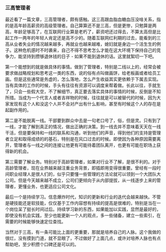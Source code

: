

### 三高管理者

最近看了一篇文章，三高管理者，颇有感触。这三高跟血脂血糖血压没啥关系，指的是高年龄高薪资的高级管理者。自己算算还不是三高，但是更惨，只勉算是两高，年龄足够高了，在互联网行业算是老朽了，薪资吧还过得去，不算太高但是比起工作一两年的年轻人肯定还是高不少的。随着互联网红利期的过去，能看到的三高从业者失业的情况越来越多，再就业也越来越难，媳妇就是身边一个活生生的例子。这种危机感时不时袭来，自己不得不思考怎么才能在这大环境下保持自己的竞争力，能坚持到攒够退休钱的日子 - 如果不能到退休的话。这里就絮叨一下吧。

第一个能想到的就是做具体的事情。做到了管理者，特别是二线以上的，经常会被要求做战略规划和思考这一类的东西，说的俗有点叫做画饼，给老板画或者给员工画。但是这些通常是务虚的，怎么落地，怎么产生收益其实更依赖于下属去实现。当有具体的工作的时候，手头有往往有资源可以调度来帮着做。长此以往，手就生了，只会一些假大空，不了解细节，真正要去落实具体的事情的时候，反倒是不知所措。当成为一个代言人或者吉祥物的时候，往往就是可以被替代的时候，因为大家发现有这个人和没这个人并不会对产出有什么影响，甚至有时候这个人的存在是起副作用的。

第二是不能脱离一线。干部要到群众中去是一句老口号了，俗，但是灵。只有到了一线，才能了解到真正的情况，做出正确的决策。到一线去并不意味着天天在一线干活，但是要保持和一线的联系和沟通，听到他们的声音，得到他们的支持是管理者立足和取得成绩的的基石，特别是在风口过去的时候。即使因为各种原因需要离开，管理者与一线之间的连接让他更有可能待着团队离开，也更有可能在职场上获得新的机会。

第三需要了解业务。特别对于高龄管理者，如果对行业不了解，是很不利的。对于高龄管理者，现在业界越来越注重业务背景，即插即用变得很重要。曾经有一段时间职业经理人是很人们的，似乎只要懂一些管理的方法论就可以领到一个大团队大公司。但是今天越来越不成立，公司们更倾向于从内部提拔，从一线逐步上来的管理者，更懂业务，也更适应公司文化。

最后一个是持续学习。信息爆炸时代，知识的更新和行业的迭代会越来越快。不管是硬技能还是软技能，仅仅基于工作内容想有持续的提高是很难的，特别是当在一个岗位呆了挺长时间过后。持续学习新的东西，如果能加以实践，显然是最好的，即使没有机会实践，至少也能更新一个人的观点，多一些储备，建立一些索引，在需要的时候能够快速定位查找。

当然对于三高，有一条可能比上面的更重要，那就是培养自己的人脉。这个我做的很烂，没有摸到门道，就不显眼了，不过做好了上面几点，或许对培养人脉也有点帮助吧，至少积攒个口碑还是可以的。
